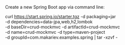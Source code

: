 

Create a new Spring Boot app via command line:

curl https://start.spring.io/starter.tgz -d packaging=jar \
-d dependencies=data-jpa,web,h2,lombok \
-d baseDir=crud-mockmvc -d artifactId=crud-mockmvc \
-d name=crud-mockmvc -d type=maven-project \
-d groupId=com.makariev.examples.spring | tar -xzvf -

